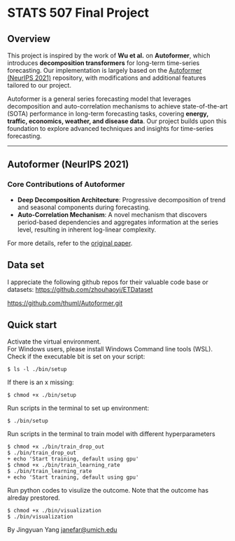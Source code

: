 # STATS 507 Final Project

## Overview

This project is inspired by the work of **Wu et al.** on **Autoformer**, which introduces **decomposition transformers** for long-term time-series forecasting. Our implementation is largely based on the [Autoformer (NeurIPS 2021)](https://github.com/thuml/Autoformer) repository, with modifications and additional features tailored to our project.

Autoformer is a general series forecasting model that leverages decomposition and auto-correlation mechanisms to achieve state-of-the-art (SOTA) performance in long-term forecasting tasks, covering **energy, traffic, economics, weather, and disease data**. Our project builds upon this foundation to explore advanced techniques and insights for time-series forecasting.

---

## Autoformer (NeurIPS 2021)

### Core Contributions of Autoformer
- **Deep Decomposition Architecture**: Progressive decomposition of trend and seasonal components during forecasting.
- **Auto-Correlation Mechanism**: A novel mechanism that discovers period-based dependencies and aggregates information at the series level, resulting in inherent log-linear complexity.

For more details, refer to the [original paper](https://arxiv.org/abs/2106.13008).
## Data set
I appreciate the following github repos for their valuable code base or datasets:
https://github.com/zhouhaoyi/ETDataset

https://github.com/thuml/Autoformer.git

## Quick start
Activate the virtual environment.  
For Windows users, please install Windows Command line tools (WSL).  
Check if the executable bit is set on your script:
```console
$ ls -l ./bin/setup
```
If there is an x missing:

```console
$ chmod +x ./bin/setup
```
Run scripts in the terminal to set up environment:
```console
$ ./bin/setup
```
Run scripts in the terminal to train model with different hyperparameters
```console
$ chmod +x ./bin/train_drop_out
$ ./bin/train_drop_out
+ echo 'Start training, default using gpu'
$ chmod +x ./bin/train_learning_rate
$ ./bin/train_learning_rate
+ echo 'Start training, default using gpu'
```

Run python codes to visulize the outcome. 
Note that the outcome has alreday prestored.
```console
$ chmod +x ./bin/visualization
$ ./bin/visualization
```

By Jingyuan Yang <janefar@umich.edu>

